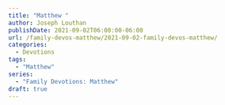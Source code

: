 ```yaml
---
title: "Matthew "
author: Joseph Louthan
publishDate: 2021-09-02T06:00:00-06:00
url: /family-devos-matthew/2021-09-02-family-devos-matthew/
categories:
  - Devotions
tags:
  - "Matthew"
series:
  - "Family Devotions: Matthew"
draft: true
---
```

